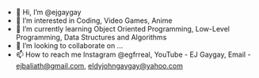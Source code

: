 - 👋 Hi, I’m @ejgaygay
- 👀 I’m interested in Coding, Video Games, Anime
- 🌱 I’m currently learning Object Oriented Programming, Low-Level Programming, Data Structures and Algorithms
- 💞️ I’m looking to collaborate on ...
- 📫 How to reach me Instagram @egfrreal, YouTube - EJ Gaygay, Email - ejbaliath@gmail.com, eldyjohngaygay@yahoo.com

<!---
ejgaygay/ejgaygay is a ✨ special ✨ repository because its `README.md` (this file) appears on your GitHub profile.
You can click the Preview link to take a look at your changes.
--->
